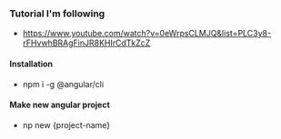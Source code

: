 ### Tutorial I'm following
- https://www.youtube.com/watch?v=0eWrpsCLMJQ&list=PLC3y8-rFHvwhBRAgFinJR8KHIrCdTkZcZ


#### Installation

- npm i -g @angular/cli

#### Make new angular project
- np new {project-name}

